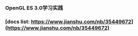### OpenGL ES 3.0学习实践

### [docs list: https://www.jianshu.com/nb/35449672](https://www.jianshu.com/nb/35449672)
